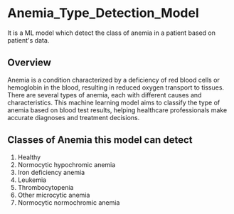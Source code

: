# Anemia_Type_Detection_Model
It is a ML model which detect the class of anemia in a patient based on patient's data.

## Overview
Anemia is a condition characterized by a deficiency of red blood cells or hemoglobin in the blood, resulting in reduced oxygen transport to tissues. There are several types of anemia, each with different causes and characteristics. This machine learning model aims to classify the type of anemia based on blood test results, helping healthcare professionals make accurate diagnoses and treatment decisions.

## Classes of Anemia this model can detect
1. Healthy
2. Normocytic hypochromic anemia
3. Iron deficiency anemia
4. Leukemia
5. Thrombocytopenia
6. Other microcytic anemia
7. Normocytic normochromic anemia
